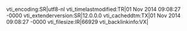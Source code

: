 vti_encoding:SR|utf8-nl
vti_timelastmodified:TR|01 Nov 2014 09:08:27 -0000
vti_extenderversion:SR|12.0.0.0
vti_cacheddtm:TX|01 Nov 2014 09:08:27 -0000
vti_filesize:IR|66929
vti_backlinkinfo:VX|

